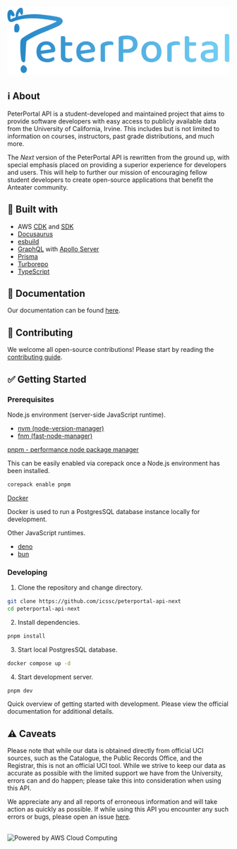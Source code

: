 ![PeterPortal API logo banner](apps/docs/static/img/banner.png)

## ℹ️ About

PeterPortal API is a student-developed and maintained project that aims to provide software developers with easy access to publicly available data from the University of California, Irvine. This includes but is not limited to information on courses, instructors, past grade distributions, and much more.

The _Next_ version of the PeterPortal API is rewritten from the ground up, with special emphasis placed on providing a superior experience for developers and users. This will help to further our mission of encouraging fellow student developers to create open-source applications that benefit the Anteater community.

## 🔨 Built with

- AWS [CDK](https://aws.amazon.com/cdk/) and [SDK](https://aws.amazon.com/sdk-for-javascript/)
- [Docusaurus](https://docusaurus.io/)
- [esbuild](https://esbuild.github.io/)
- [GraphQL](https://graphql.org/) with [Apollo Server](https://www.apollographql.com/docs/apollo-server/)
- [Prisma](https://www.prisma.io/)
- [Turborepo](https://turbo.build/repo/)
- [TypeScript](https://www.typescriptlang.org/)

## 📖 Documentation

Our documentation can be found [here](https://docs.api-next.peterportal.org).

## 🤝 Contributing

We welcome all open-source contributions! Please start by reading the [contributing guide](CONTRIBUTING.md).

## ✅ Getting Started

### Prerequisites

Node.js environment (server-side JavaScript runtime).

- [nvm (node-version-manager)](https://github.com/nvm-sh/nvm)
- [fnm (fast-node-manager)](https://github.com/Schniz/fnm)

[pnpm - performance node package manager](https://pnpm.io/installation#using-corepack)

This can be easily enabled via corepack once a Node.js environment has been installed.

```sh
corepack enable pnpm
```

[Docker](https://docs.docker.com/compose/install/)

Docker is used to run a PostgresSQL database instance locally for development.

Other JavaScript runtimes.

- [deno](https://docs.deno.com/runtime/manual/getting_started/installation)
- [bun](https://bun.sh/docs/installation)

### Developing

1. Clone the repository and change directory.

```sh
git clone https://github.com/icssc/peterportal-api-next
cd peterportal-api-next
```

2. Install dependencies.

```sh
pnpm install
```

3. Start local PostgresSQL database.

```sh
docker compose up -d
```

4. Start development server.

```sh
pnpm dev
```

Quick overview of getting started with development. Please view the official documentation for
additional details.

## ⚠️ Caveats

Please note that while our data is obtained directly from official UCI sources, such as the Catalogue, the Public Records Office, and the Registrar, this is not an official UCI tool. While we strive to keep our data as accurate as possible with the limited support we have from the University, errors can and do happen; please take this into consideration when using this API.

We appreciate any and all reports of erroneous information and will take action as quickly as possible. If while using this API you encounter any such errors or bugs, please open an issue [here](https://github.com/icssc/peterportal-api-next/issues/new).

<br />

<picture>
  <source media="(prefers-color-scheme: dark)" srcset="https://d0.awsstatic.com/logos/powered-by-aws-white.png">
  <source media="(prefers-color-scheme: light)" srcset="https://d0.awsstatic.com/logos/powered-by-aws.png">
  <img alt="Powered by AWS Cloud Computing" src="https://d0.awsstatic.com/logos/powered-by-aws.
png">
</picture>
